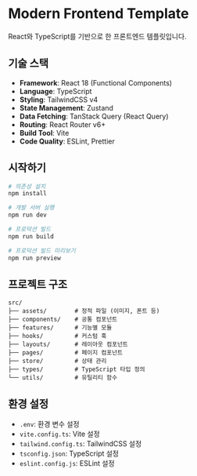# Modern Frontend Template

React와 TypeScript를 기반으로 한 프론트엔드 템플릿입니다.

## 기술 스택

- **Framework**: React 18 (Functional Components)
- **Language**: TypeScript
- **Styling**: TailwindCSS v4
- **State Management**: Zustand
- **Data Fetching**: TanStack Query (React Query)
- **Routing**: React Router v6+
- **Build Tool**: Vite
- **Code Quality**: ESLint, Prettier

## 시작하기

```bash
# 의존성 설치
npm install

# 개발 서버 실행
npm run dev

# 프로덕션 빌드
npm run build

# 프로덕션 빌드 미리보기
npm run preview
```

## 프로젝트 구조

```
src/
├── assets/        # 정적 파일 (이미지, 폰트 등)
├── components/    # 공통 컴포넌트
├── features/      # 기능별 모듈
├── hooks/         # 커스텀 훅
├── layouts/       # 레이아웃 컴포넌트
├── pages/         # 페이지 컴포넌트
├── store/         # 상태 관리
├── types/         # TypeScript 타입 정의
└── utils/         # 유틸리티 함수
```

## 환경 설정

- `.env`: 환경 변수 설정
- `vite.config.ts`: Vite 설정
- `tailwind.config.ts`: TailwindCSS 설정
- `tsconfig.json`: TypeScript 설정
- `eslint.config.js`: ESLint 설정
